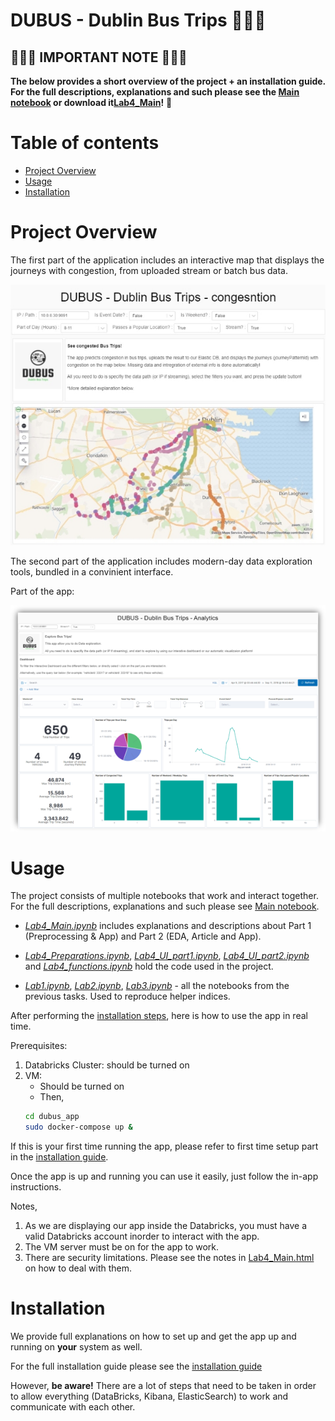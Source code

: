# DUBUS - Dublin Bus Trips :bus::bus::bus:



## :loudspeaker::loudspeaker::loudspeaker: IMPORTANT NOTE :loudspeaker::loudspeaker::loudspeaker:

**The below provides a short overview of the project + an installation guide. 
For the full descriptions, explanations and such please see the [Main notebook](https://scaperex.github.io/DUBUS/) 
or download it[Lab4_Main](Lab4_Main.html)!** :lotus_position:





Table of contents
=================

<!--ts-->
  * [Project Overview](#project-overview)
  * [Usage](#usage)
  * [Installation](#installation)
  
<!--te-->


Project Overview
================


The first part of the application includes an interactive map that displays the journeys with congestion, from uploaded stream or batch bus data.

<img src='assets/App1.jpeg' width=600/>
 

The second part of the application includes modern-day data exploration tools, bundled in a convinient interface.

Part of the app:

<img src='assets/App2.png' width=600/>


Usage 
=====

The project consists of multiple notebooks that work and interact together. For the full descriptions, explanations and such please see [Main notebook](https://scaperex.github.io/DUBUS/).

- *[Lab4_Main.ipynb](code/Lab4_Main.ipynb)* includes explanations and descriptions about Part 1 (Preprocessing & App) and Part 2 (EDA, Article and App).

- *[Lab4_Preparations.ipynb](code/Lab4_Preparations.ipynb)*, *[Lab4_UI_part1.ipynb](code/Lab4_UI_part1.ipynb)*, *[Lab4_UI_part2.ipynb](code/Lab4_UI_part2.ipynb)* and *[Lab4_functions.ipynb](code/Lab4_functions.ipynb)* hold the code used in the project. 

- *[Lab1.ipynb](code/Lab1.ipynb)*, *[Lab2.ipynb](code/Lab2.ipynb)*, *[Lab3.ipynb](code/Lab3.ipynb)* - all the notebooks from the previous tasks. Used to reproduce helper indices. 


After performing the [installation steps](#installation), here is how to use the app in real time.

Prerequisites:
1. Databricks Cluster: should be turned on
2. VM:
   - Should be turned on
   - Then, 
   ```bash
   cd dubus_app
   sudo docker-compose up &
   ```
   
If this is your first time running the app, please refer to first time setup part in the [installation guide](./INSTALLATION.md#first-time-setup).

Once the app is up and running you can use it easily, just follow the in-app instructions.

Notes,

1. As we are displaying our app inside the Databricks, you must have a valid Databricks account inorder to interact with the app. 
2. The VM server must be on for the app to work.
3. There are security limitations. Please see the notes in [Lab4_Main.html](Lab4_Main.html) on how to deal with them.

Installation
============
We provide full explanations on how to set up and get the app up and running on **your** system as well.

For the full installation guide please see the [installation guide](./INSTALLATION.md)

However, **be aware!** There are a lot of steps that need to be taken in order to allow everything (DataBricks, Kibana, ElasticSearch) to work and communicate with each other.
